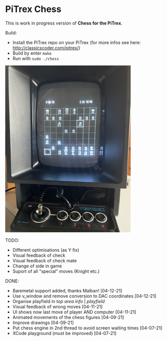 # PiTrex Chess

This is work in progress version of **Chess for the PiTrex**. 

Build:
- Install the PiTrex repo on your PiTrex (for more infos see here: http://classicscoder.com/pitrex/)
- Build by enter  ``make``
- Run with ``sudo ./chess``


![Chess](assets/chess.png "Chess")


TODO:

- Different optimisations (as Y fix)
- Visual feedback of check
- Visual feedback of check mate
- Change of side in game
- Suport of all "special" moves (Knight etc.)


DONE:

- Baremetal support added, thanks Malban! [04-12-21]
- Use v_window and remove conversion to DAC coordinates [04-12-21]
- Organise playfield in *top area info* | *playfield* 
- Visual feedback of wrong moves [04-11-21]
- UI shows now last move of player AND computer [04-11-21]
- Animated movements of the chess figures [04-09-21]
- Improve drawings [04-09-21]
- Put chess engine in 2nd thread to avoid screen waiting times [04-07-21]
- XCode playground (must be improved) [04-07-21]
